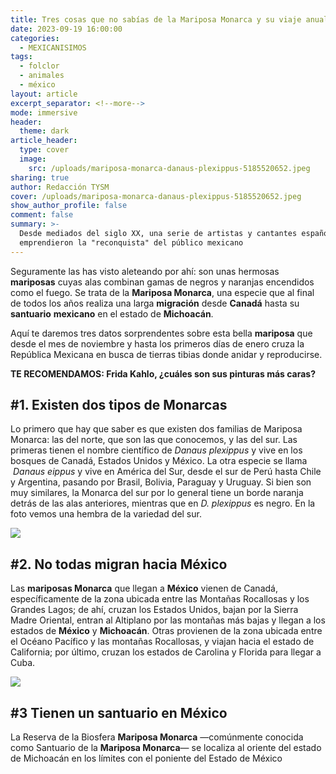 ```yaml
---
title: Tres cosas que no sabías de la Mariposa Monarca y su viaje anual a México
date: 2023-09-19 16:00:00
categories:
  - MEXICANISIMOS
tags:
  - folclor
  - animales
  - méxico
layout: article
excerpt_separator: <!--more-->
mode: immersive
header:
  theme: dark
article_header:
  type: cover
  image:
    src: /uploads/mariposa-monarca-danaus-plexippus-5185520652.jpeg
sharing: true
author: Redacción TYSM
cover: /uploads/mariposa-monarca-danaus-plexippus-5185520652.jpeg
show_author_profile: false
comment: false
summary: >-
  Desde mediados del siglo XX, una serie de artistas y cantantes españoles
  emprendieron la "reconquista" del público mexicano
---
```

Seguramente las has visto aleteando por ahí: son unas hermosas **mariposas** cuyas alas combinan gamas de negros y naranjas encendidos como el fuego. Se trata de la&nbsp;**Mariposa Monarca**, una especie que al final de todos los años realiza una larga **migración** desde **Canadá** hasta su **santuario** **mexicano** en el estado de **Michoacán**.&nbsp;

Aquí te daremos tres datos sorprendentes sobre esta bella **mariposa** que desde el mes de noviembre y hasta los primeros días de enero cruza la República Mexicana en busca de tierras tibias donde anidar y reproducirse.

**TE RECOMENDAMOS: Frida Kahlo, ¿cuáles son sus pinturas más caras?**

## \#1. Existen dos tipos de Monarcas

Lo primero que hay que saber es que existen dos familias de Mariposa Monarca: las del norte, que son las que conocemos, y las del sur. Las primeras tienen el nombre científico de&nbsp;*Danaus plexippus* y vive en los bosques de Canadá, Estados Unidos y México. La otra especie se llama &nbsp;*Danaus eippus* y vive en América del Sur, desde el sur de Perú hasta Chile y Argentina, pasando por Brasil, Bolivia, Paraguay y Uruguay. Si bien son muy similares, la Monarca del sur por lo general tiene un borde naranja detrás de las alas anteriores, mientras que en&nbsp;*D. plexippus*&nbsp;es negro. En la foto vemos una hembra de la variedad del sur.

![](https://upload.wikimedia.org/wikipedia/commons/thumb/4/40/Danaus_erippus%2C_female.jpg/1024px-Danaus_erippus%2C_female.jpg)

## \#2. No todas migran hacia México

Las **mariposas Monarca** que llegan a **México** vienen de Canadá, específicamente de la zona ubicada entre las Montañas Rocallosas y los Grandes Lagos; de ahí, cruzan los Estados Unidos, bajan por la Sierra Madre Oriental, entran al Altiplano por las montañas más bajas y llegan a los estados de **México** y **Michoacán**. Otras provienen de la zona ubicada entre el Océano Pacífico y las montañas Rocallosas, y viajan hacia el estado de California; por último, cruzan los estados de Carolina y Florida para llegar a Cuba.

![](https://upload.wikimedia.org/wikipedia/commons/3/39/Monarch_butterfly_rush_2.jpg)

## \#3 Tienen un santuario en México

La Reserva de la Biosfera **Mariposa Monarca** —comúnmente conocida como Santuario de la **Mariposa Monarca**— se localiza al oriente del estado de Michoacán en los límites con el poniente del Estado de México